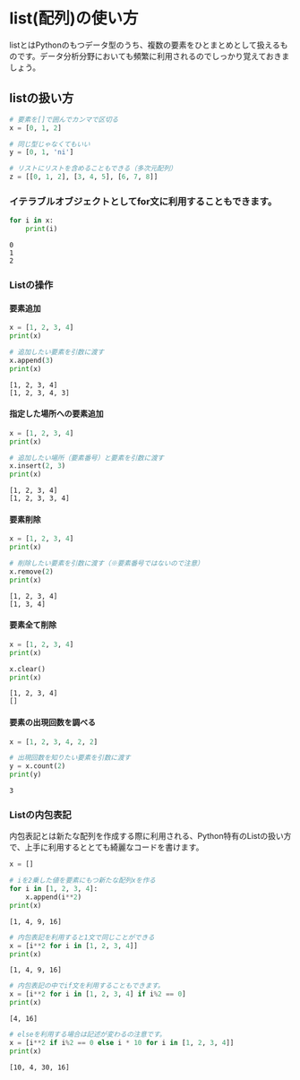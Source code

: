 # list(配列)の使い方
listとはPythonのもつデータ型のうち、複数の要素をひとまとめとして扱えるものです。データ分析分野においても頻繁に利用されるのでしっかり覚えておきましょう。

## listの扱い方


```python
# 要素を[]で囲んでカンマで区切る
x = [0, 1, 2]

# 同じ型じゃなくてもいい
y = [0, 1, 'ni']

# リストにリストを含めることもできる（多次元配列）
z = [[0, 1, 2], [3, 4, 5], [6, 7, 8]]
```

### イテラブルオブジェクトとしてfor文に利用することもできます。


```python
for i in x:
    print(i)
```

    0
    1
    2


### Listの操作
#### 要素追加


```python
x = [1, 2, 3, 4]
print(x)

# 追加したい要素を引数に渡す
x.append(3)
print(x)
```

    [1, 2, 3, 4]
    [1, 2, 3, 4, 3]


#### 指定した場所への要素追加


```python
x = [1, 2, 3, 4]
print(x)

# 追加したい場所（要素番号）と要素を引数に渡す
x.insert(2, 3)
print(x)
```

    [1, 2, 3, 4]
    [1, 2, 3, 3, 4]


#### 要素削除


```python
x = [1, 2, 3, 4]
print(x)

# 削除したい要素を引数に渡す（※要素番号ではないので注意）
x.remove(2)
print(x)
```

    [1, 2, 3, 4]
    [1, 3, 4]


#### 要素全て削除


```python
x = [1, 2, 3, 4]
print(x)

x.clear()
print(x)
```

    [1, 2, 3, 4]
    []


#### 要素の出現回数を調べる


```python
x = [1, 2, 3, 4, 2, 2]

# 出現回数を知りたい要素を引数に渡す
y = x.count(2)
print(y)
```

    3


### Listの内包表記
内包表記とは新たな配列を作成する際に利用される、Python特有のListの扱い方で、上手に利用するととても綺麗なコードを書けます。


```python
x = []

# iを2乗した値を要素にもつ新たな配列xを作る
for i in [1, 2, 3, 4]:
    x.append(i**2) 
print(x)
```

    [1, 4, 9, 16]



```python
# 内包表記を利用すると1文で同じことができる
x = [i**2 for i in [1, 2, 3, 4]]
print(x)
```

    [1, 4, 9, 16]



```python
# 内包表記の中でif文を利用することもできます。
x = [i**2 for i in [1, 2, 3, 4] if i%2 == 0]
print(x)
```

    [4, 16]



```python
# elseを利用する場合は記述が変わるの注意です。
x = [i**2 if i%2 == 0 else i * 10 for i in [1, 2, 3, 4]]
print(x)
```

    [10, 4, 30, 16]

